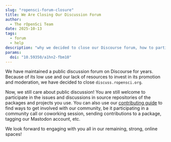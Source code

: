 ```yaml
---
slug: "ropensci-forum-closure"
title: We Are Closing Our Discussion Forum
author:
  - The rOpenSci Team
date: 2025-10-13
tags:
  - forum
  - help
description: "why we decided to close our Discourse forum, how to participate in our community."
params:
  doi: "10.59350/a1hn2-fbm10"
---
```


We have maintained a public discussion forum on Discourse for years.
Because of its low use and our lack of resources to invest in its promotion and moderation,
we have decided to close `discuss.ropensci.org`.

Now, we still care about public discussion!
You are still welcome to participate in the issues and discussions in source repositories of the packages and projects you use.
You can also use our [contributing guide](https://contributing.ropensci.org/) to find ways to get involved with our community, be it participating in a community call or coworking session, sending contributions to a package, tagging our Mastodon account, etc.

We look forward to engaging with you all in our remaining, strong, online spaces!